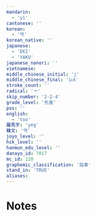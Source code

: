 ```yaml
---
mandarin:
  - 'yì'
cantonese: ''
korean:
  - '역'
korean_native: ''
japanese:
  - 'EKI'
  - 'YAKU'
japanese_nanori: ''
vietnamese:
middle_chinese_initial: 'j'
middle_chinese_final: 'iᴇk'
stroke_count: ''
radical: '亠'
skip_number: '2-2-4'
grade_level: '先進'
pos: ''
english:
  - 'too'
羅馬字: 'yeg'
韓文: '역'
joyo_level: ''
hsk_level: ''
hanmun_edu_level: ''
danayo_id: 7017
mc_id: 120
graphemic_classification: '指事'
stand_in: 'TRUE'
aliases:
---
```


# Notes
